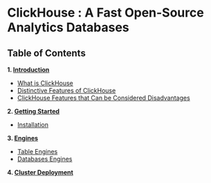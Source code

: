 # ClickHouse : A Fast Open-Source Analytics Databases
## Table of Contents
**1. [Introduction]()**
* [What is ClickHouse]()
* [Distinctive Features of ClickHouse]()
* [ClickHouse Features that Can be Considered Disadvantages]()

**2. [Getting Started]()**
* [Installation]()

**3. [Engines]()**
* [Table Engines]()
* [Databases Engines]()

**4. [Cluster Deployment]()**
